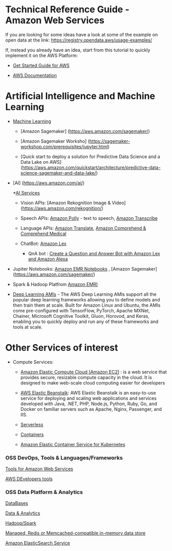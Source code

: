 # Technical Reference Guide - Amazon Web Services

If you are looking for some ideas have a look at some of the example on open data at the link:
https://registry.opendata.aws/usage-examples/

If, instead you already have an idea, start from this tutorial to quickly implement it on the AWS Platform:

* [Get Started Guide for AWS](https://aws.amazon.com/developers/getting-started/)

* [AWS Documentation](https://docs.aws.amazon.com/index.html?nc2=h_ql_doc)

# Artificial Intelligence and Machine Learning

* [Machine Learning](https://aws.amazon.com/machine-learning/)
  
	* [Amazon Sagemaker] (https://aws.amazon.com/sagemaker/)
  	 
	* [Amazon Sagemaker Worksho] (https://sagemaker-workshop.com/prerequisites/jupyter.html)
  	 
	* [Quick start to deploy a solution for Predictive Data Science and a Data Lake on AWS] (https://aws.amazon.com/quickstart/architecture/predictive-data-science-sagemaker-and-data-lake/)

* [AI] (https://aws.amazon.com/ai/) 
  	
	*[AI Services](https://aws.amazon.com/machine-learning/ai-services/)

    * Vision APIs: [Amazon Rekognition Image & Video] (https://aws.amazon.com/rekognition/)

	* Speech APIs: [Amazon Polly](https://aws.amazon.com/polly/) - text to speech, [Amazon Transcribe](https://aws.amazon.com/transcribe/)

	* Language APIs: [Amazon Translate](https://aws.amazon.com/translate/),
      [Amazon Comprehend & Comprehend Medical](https://aws.amazon.com/comprehend/)
	
	* ChatBot: [Amazon Lex](https://aws.amazon.com/lex/)
		* QnA bot : [Create a Question and Answer Bot with Amazon Lex and Amazon Alexa](https://aws.amazon.com/blogs/machine-learning/creating-a-question-and-answer-bot-with-amazon-lex-and-amazon-alexa/)

* Jupiter Notebooks: [Amazon EMR Notebooks](https://aws.amazon.com/blogs/big-data/emr-notebooks-a-managed-analytics-environment-based-on-jupyter-notebooks/) , [Amazon Sagemaker] (https://aws.amazon.com/sagemaker/)

* Spark & Hadoop Platfrom [Amazon EMR)](https://aws.amazon.com/emr/)

* [Deep Learning AMIs](https://aws.amazon.com/machine-learning/amis/) - The AWS Deep Learning AMIs support all the popular deep learning frameworks allowing you to define models and then train them at scale. Built for Amazon Linux and Ubuntu, the AMIs come pre-configured with TensorFlow, PyTorch, Apache MXNet, Chainer, Microsoft Cognitive Toolkit, Gluon, Horovod, and Keras, enabling you to quickly deploy and run any of these frameworks and tools at scale.

# Other Services of interest

* Compute Services:

  * [Amazon Elastic Compute Cloud (Amazon EC2)]() : is a web service that provides secure, resizable compute  capacity in the cloud. It is designed to make web-scale cloud computing easier for developers
  
  * [AWS Elastic Beanstalk](https://aws.amazon.com/elasticbeanstalk/): AWS Elastic Beanstalk is an easy-to-use service for deploying and scaling web applications and services developed with Java, .NET, PHP, Node.js, Python, Ruby, Go, and Docker on familiar servers such as Apache, Nginx, Passenger, and IIS.

  * [Serverless](https://aws.amazon.com/serverless/)

  * [Containers](https://aws.amazon.com/containers/)

  * [Amazon Elastic Container Service for Kubernetes](https://docs.microsoft.com/en-us/azure/aks/)


### OSS DevOps, Tools & Languages/Frameworks

[Tools for Amazon Web Services](https://aws.amazon.com/tools/) 

[AWS DEvelopers tools](https://aws.amazon.com/products/developer-tools/) 

### OSS Data Platform & Analytics

[DataBases](https://aws.amazon.com/products/databases/) 

[Data & Analytics](https://aws.amazon.com/big-data/datalakes-and-analytics/)

[Hadoop/Spark](https://aws.amazon.com/emr/) 

[Managed, Redis or Memcached-compatible in-memory data store](https://aws.amazon.com/elasticache/)

[Amazon ElasticSearch Service](https://aws.amazon.com/elasticsearch-service/)